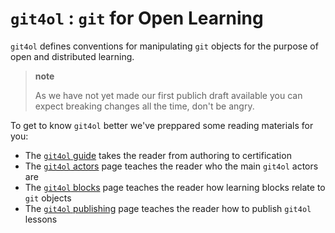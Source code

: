 # `git4ol` : `git` for Open Learning

`git4ol` defines conventions for manipulating `git` objects for the purpose of open and distributed learning.

> **note**
>
> As we have not yet made our first publich draft available you can expect breaking changes all the time, don't be angry.

To get to know `git4ol` better we've preppared some reading materials for you:

- The [`git4ol` guide](guide.md) takes the reader from authoring to certification
- The [`git4ol` actors](actors.md) page teaches the reader who the main `git4ol` actors are
- The [`git4ol` blocks](blocks.md) page teaches the reader how learning blocks relate to `git` objects
- The [`git4ol` publishing](publishing.md) page teaches the reader how to publish `git4ol` lessons
